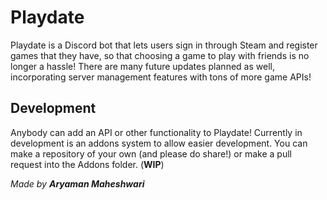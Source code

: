 # Playdate
Playdate is a Discord bot that lets users sign in through Steam and register games that they have, so that choosing a game to play with friends is no longer a hassle! There are many future updates planned as well, incorporating server management features with tons of more game APIs!

## Development

Anybody can add an API or other functionality to Playdate! Currently in development is an addons system to allow easier development. You can make a repository of your own (and please do share!) or make a pull request into the Addons folder. (**WIP**)

_Made by **Aryaman Maheshwari**_
